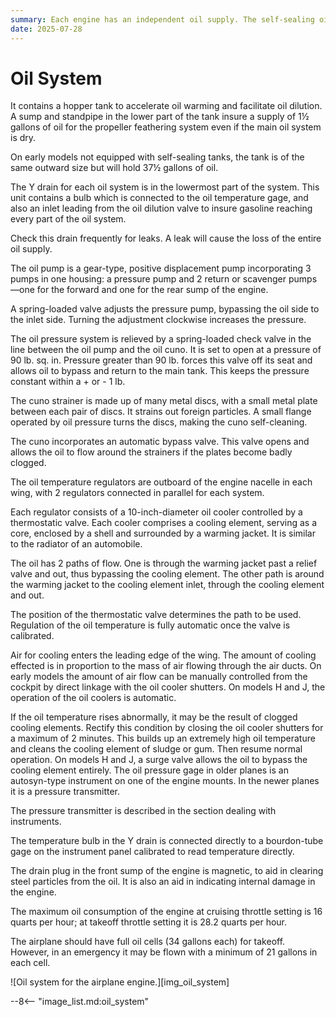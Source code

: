 ```yaml
---
summary: Each engine has an independent oil supply. The self-sealing oil tank mounted behind the firewall on each nacelle has a capacity of 34 gallons.
date: 2025-07-28
---
```


# Oil System

It contains a hopper tank to accelerate oil warming and facilitate oil dilution. A sump and standpipe in the lower part of the tank insure a supply of 1½ gallons of oil for the propeller feathering system even if the main oil system is dry.

On early models not equipped with self-sealing tanks, the tank is of the same outward size but will hold 37½ gallons of oil.

The Y drain for each oil system is in the lowermost part of the system. This unit contains a bulb which is connected to the oil temperature gage, and also an inlet leading from the oil dilution valve to insure gasoline reaching every part of the oil system.

Check this drain frequently for leaks. A leak will cause the loss of the entire oil supply.

The oil pump is a gear-type, positive displacement pump incorporating 3 pumps in one housing: a pressure pump and 2 return or scavenger pumps—one for the forward and one for the rear sump of the engine.

A spring-loaded valve adjusts the pressure pump, bypassing the oil side to the inlet side. Turning the adjustment clockwise increases the pressure.

The oil pressure system is relieved by a spring-loaded check valve in the line between the oil pump and the oil cuno. It is set to open at a pressure of 90 lb. sq. in. Pressure greater than 90 lb. forces this valve off its seat and allows oil to bypass and return to the main tank. This keeps the pressure constant within a + or - 1 lb.

The cuno strainer is made up of many metal discs, with a small metal plate between each pair of discs. It strains out foreign particles. A small flange operated by oil pressure turns the discs, making the cuno self-cleaning.

The cuno incorporates an automatic bypass valve. This valve opens and allows the oil to flow around the strainers if the plates become badly clogged.

The oil temperature regulators are outboard of the engine nacelle in each wing, with 2 regulators connected in parallel for each system.

Each regulator consists of a 10-inch-diameter oil cooler controlled by a thermostatic valve. Each cooler comprises a cooling element, serving as a core, enclosed by a shell and surrounded by a warming jacket. It is similar to the radiator of an automobile.

The oil has 2 paths of flow. One is through the warming jacket past a relief valve and out, thus bypassing the cooling element. The other path is around the warming jacket to the cooling element inlet, through the cooling element and out.

The position of the thermostatic valve determines the path to be used. Regulation of the oil temperature is fully automatic once the valve is calibrated.

Air for cooling enters the leading edge of the wing. The amount of cooling effected is in proportion to the mass of air flowing through the air ducts. On early models the amount of air flow can be manually controlled from the cockpit by direct linkage with the oil cooler shutters. On models H and J, the operation of the oil coolers is automatic.

If the oil temperature rises abnormally, it may be the result of clogged cooling elements. Rectify this condition by closing the oil cooler shutters for a maximum of 2 minutes. This builds up an extremely high oil temperature and cleans the cooling element of sludge or gum. Then resume normal operation. On models H and J, a surge valve allows the oil to bypass the cooling element entirely. The oil pressure gage in older planes is an autosyn-type instrument on one of the engine mounts. In the newer planes it is a pressure transmitter.

The pressure transmitter is described in the section dealing with instruments.

The temperature bulb in the Y drain is connected directly to a bourdon-tube gage on the instrument panel calibrated to read temperature directly.

The drain plug in the front sump of the engine is magnetic, to aid in clearing steel particles from the oil. It is also an aid in indicating internal damage in the engine.

The maximum oil consumption of the engine at cruising throttle setting is 16 quarts per hour; at takeoff throttle setting it is 28.2 quarts per hour.

The airplane should have full oil cells (34 gallons each) for takeoff. However, in an emergency it may be flown with a minimum of 21 gallons in each cell.

![Oil system for the airplane engine.][img_oil_system]

<!-- links -->
--8<-- "image_list.md:oil_system"